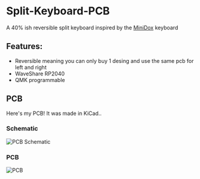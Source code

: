 # Split-Keyboard-PCB
A 40% ish reversible split keyboard inspired by the [MiniDox](https://github.com/That-Canadian/MiniDox_PCB) keyboard

## Features:

- Reversible meaning you can only buy 1 desing and use the same pcb for left and right
- WaveShare RP2040
- QMK programmable

## PCB

Here's my PCB! It was made in KiCad..

### Schematic
![PCB Schematic](https://hc-cdn.hel1.your-objectstorage.com/s/v3/d4725ec4d13e3297cc43a62d7b7fab30dcb2146b_screenshot_20250429_141337.png)

### PCB
![PCB](https://hc-cdn.hel1.your-objectstorage.com/s/v3/6fd86ed159e54548f2f056bee3e29779e99444c3_screenshot_20250429_141025.png)

